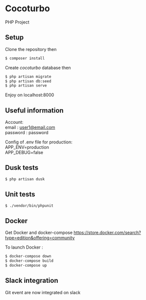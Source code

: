 # Cocoturbo
PHP Project

## Setup

Clone the repository then
```sh
$ composer install
```
Create *cocoturbo* database then
```sh
$ php artisan migrate
$ php artisan db:seed
$ php artisan serve
```
Enjoy on localhost:8000

## Useful information

Account: \
email : user1@email.com \
password : password

Config of .env file for production: \
APP_ENV=production \
APP_DEBUG=false

## Dusk tests

```sh
$ php artisan dusk
```

## Unit tests

```sh
$ ./vendor/bin/phpunit
```

## Docker

Get Docker and docker-compose
https://store.docker.com/search?type=edition&offering=community

To launch Docker :
```sh
$ docker-compose down
$ docker-compose build
$ docker-compose up
```

## Slack integration

Git event are now integrated on slack
